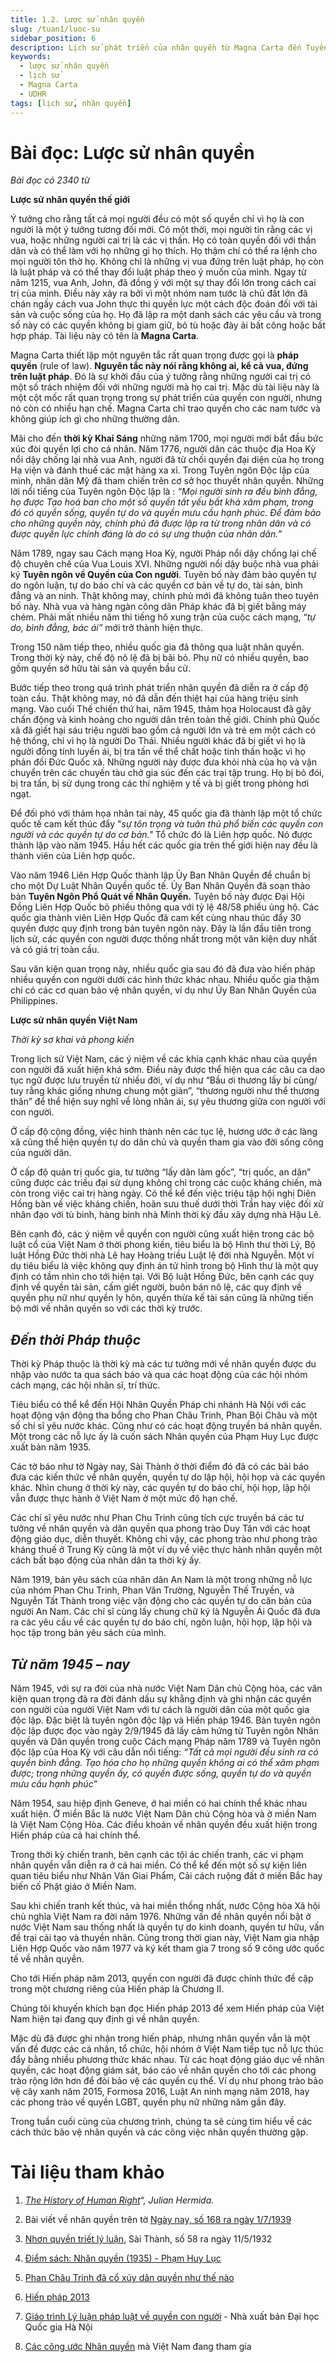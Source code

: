 ```yaml
---
title: 1.2. Lược sử nhân quyền
slug: /tuan1/luoc-su
sidebar_position: 6
description: Lịch sử phát triển của nhân quyền từ Magna Carta đến Tuyên ngôn phổ quát về nhân quyền
keywords:
  - lược sử nhân quyền
  - lịch sử
  - Magna Carta
  - UDHR
tags: [lịch sử, nhân quyền]
---
```


# **Bài đọc: Lược sử nhân quyền** 

*Bài đọc có 2340 từ*

**Lược sử nhân quyền thế giới** 

Ý tưởng cho rằng tất cả mọi người đều có một số quyền chỉ vì họ là con người là một ý tưởng tương đối mới. Có một thời, mọi người tin rằng các vị vua, hoặc những người cai trị là các vị thần. Họ có toàn quyền đối với thần dân và có thể làm với họ những gì họ thích. Họ thậm chí có thể ra lệnh cho mọi người tôn thờ họ. Không chỉ là những vị vua đứng trên luật pháp, họ còn là luật pháp và có thể thay đổi luật pháp theo ý muốn của mình. Ngay từ năm 1215, vua Anh, John, đã đồng ý với một sự thay đổi lớn trong cách cai trị của mình. Điều này xảy ra bởi vì một nhóm nam tước là chủ đất lớn đã chán ngấy cách vua John thực thi quyền lực một cách độc đoán đối với tài sản và cuộc sống của họ. Họ đã lập ra một danh sách các yêu cầu và trong số này có các quyền không bị giam giữ, bỏ tù hoặc đày ải bất công hoặc bất hợp pháp. Tài liệu này có tên là **Magna Carta**.

Magna Carta thiết lập một nguyên tắc rất quan trọng được gọi là **pháp quyền** (rule of law). **Nguyên tắc này nói rằng không ai, kể cả vua, đứng trên luật pháp**. Đó là sự khởi đầu của ý tưởng rằng những người cai trị có một số trách nhiệm đối với những người mà họ cai trị. Mặc dù tài liệu này là một cột mốc rất quan trọng trong sự phát triển của quyền con người, nhưng nó còn có nhiều  hạn chế. Magna Carta chỉ trao quyền cho các nam tước và không giúp ích gì cho những thường dân.

Mãi cho đến **thời kỳ Khai Sáng** những năm 1700, mọi người mới bắt đầu bức xúc đòi quyền lợi cho cá nhân. Năm 1776, người dân các thuộc địa Hoa Kỳ nổi dậy chống lại nhà vua Anh, người đã từ chối quyền đại diện của họ trong Hạ viện và đánh thuế các mặt hàng xa xỉ. Trong Tuyên ngôn Độc lập của mình, nhân dân Mỹ đã tham chiến trên cơ sở học thuyết nhân quyền. Những lời nổi tiếng của Tuyên ngôn Độc lập là : *“Mọi người sinh ra đều bình đẳng, họ được Tạo hoá ban cho một số quyền tất yếu bất khả xâm phạm, trong đó có quyền sống, quyền tự do và quyền mưu cầu hạnh phúc. Để đảm bảo cho những quyền này, chính phủ đã được lập ra từ trong nhân dân và có được quyền lực chính đáng là do có sự ưng thuận của nhân dân.”*

Năm 1789, ngay sau Cách mạng Hoa Kỳ, người Pháp nổi dậy chống lại chế độ chuyên chế của Vua Louis XVI. Những người nổi dậy buộc nhà vua phải ký **Tuyên ngôn về Quyền của Con người**. Tuyên bố này đảm bảo quyền tự do ngôn luận, tự do báo chí và các quyền cơ bản về tự do, tài sản, bình đẳng và an ninh. Thật không may, chính phủ mới đã không tuân theo tuyên bố này. Nhà vua và hàng ngàn công dân Pháp khác đã bị giết bằng máy chém. Phải mất nhiều năm thì tiếng hô xung trận của cuộc cách mạng, “*tự do, bình đẳng, bác ái”* mới trở thành hiện thực.

Trong 150 năm tiếp theo, nhiều quốc gia đã thông qua luật nhân quyền. Trong thời kỳ này, chế độ nô lệ đã bị bãi bỏ. Phụ nữ có nhiều quyền, bao gồm quyền sở hữu tài sản và quyền bầu cử.

Bước tiếp theo trong quá trình phát triển nhân quyền đã diễn ra ở cấp độ toàn cầu. Thật không may, nó đã dẫn đến thiệt hại của hàng triệu sinh mạng. Vào cuối Thế chiến thứ hai, năm 1945, thảm họa Holocaust đã gây chấn động và kinh hoàng cho người dân trên toàn thế giới. Chính phủ Quốc xã đã giết hại sáu triệu người bao gồm cả người lớn và trẻ em một cách có hệ thống, chỉ vì họ là người Do Thái. Nhiều người khác đã bị giết vì họ là người đồng tính luyến ái, bị tra tấn về thể chất hoặc tinh thần hoặc vì họ phản đối Đức Quốc xã. Những người này được đưa khỏi nhà của họ và vận chuyển trên các chuyến tàu chở gia súc đến các trại tập trung. Họ bị bỏ đói, bị tra tấn, bị sử dụng trong các thí nghiệm y tế và bị giết trong phòng hơi ngạt. 

Để đối phó với thảm họa nhân tai này, 45 quốc gia đã thành lập một tổ chức quốc tế cam kết thúc đẩy "*sự tôn trọng và tuân thủ phổ biến các quyền con người và các quyền tự do cơ bản."* Tổ chức đó là Liên hợp quốc. Nó được thành lập vào năm 1945\. Hầu hết các quốc gia trên thế giới hiện nay đều là thành viên của Liên hợp quốc.

Vào năm 1946 Liên Hợp Quốc thành lập Ủy Ban Nhân Quyền để chuẩn bị cho một Dự Luật Nhân Quyền quốc tế. Ủy Ban Nhân Quyền đã soạn thảo bản **Tuyên Ngôn Phổ Quát về Nhân Quyền.** Tuyên bố này được Đại Hội Đồng Liên Hợp Quốc bỏ phiếu thông qua với tỷ lệ 48/58 phiếu ủng hộ. Các quốc gia thành viên Liên Hợp Quốc đã cam kết cùng nhau thúc đẩy 30 quyền được quy định trong bản tuyên ngôn này. Đây là lần đầu tiên trong lịch sử, các quyền con người được thống nhất trong một văn kiện duy nhất và có giá trị toàn cầu. 

Sau văn kiện quan trọng này, nhiều quốc gia sau đó đã đưa vào hiến pháp nhiều quyền con người dưới các hình thức khác nhau. Nhiều quốc gia thậm chí có các cơ quan bảo vệ nhân quyền, ví dụ như Ủy Ban Nhân Quyền của Philippines.

**Lược sử nhân quyền Việt Nam** 

*Thời kỳ sơ khai và phong kiến*

Trong lịch sử Việt Nam, các ý niệm về các khía cạnh khác nhau của quyền con người đã xuất hiện khá sớm. Điều này được thể hiện qua các câu ca dao tục ngữ được lưu truyền từ nhiều đời, ví dụ như “Bầu ơi thương lấy bí cùng/ tuy rằng khác giống nhưng chung một giàn”, “thương người như thể thương thân” để thể hiện suy nghĩ về lòng nhân ái, sự yêu thương giữa con người với con người.

Ở cấp độ cộng đồng, việc hình thành nên các tục lệ, hương ước ở các làng xã cũng thể hiện quyền tự do dân chủ và quyền tham gia vào đời sống công của người dân.

Ở cấp độ quản trị quốc gia, tư tưởng “lấy dân làm gốc”, “trị quốc, an dân” cũng được các triều đại sử dụng không chỉ trong các cuộc kháng chiến, mà còn trong việc cai trị hàng ngày. Có thể kể đến việc triệu tập hội nghị Diên Hồng bàn về việc kháng chiến, hoãn sưu thuế dưới thời Trần hay việc đối xử nhân đạo với tù binh, hàng binh nhà Minh thời kỳ đầu xây dựng nhà Hậu Lê.

Bên cạnh đó, các ý niệm về quyền con người cũng xuất hiện trong các bộ luật cổ của Việt Nam ở thời phong kiến, tiêu biểu là bộ Hình thư thời Lý, Bộ luật Hồng Đức thời nhà Lê hay Hoàng triều Luật lệ đời nhà Nguyễn. Một ví dụ tiêu biểu là việc không quy định án tử hình trong bộ Hình thư là một quy định có tầm nhìn cho tới hiện tại. Với Bộ luật Hồng Đức, bên cạnh các quy định về quyền tài sản, cấm giết người, buôn bán nô lệ, các quy định về quyền phụ nữ như quyền ly hôn, quyền thừa kế tài sản cũng là những tiến bộ mới về nhân quyền so với các thời kỳ trước.

## *Đến thời Pháp thuộc*

Thời kỳ Pháp thuộc là thời kỳ mà các tư tưởng mới về nhân quyền được du nhập vào nước ta qua sách báo và qua các hoạt động của các hội nhóm cách mạng, các hội nhân sĩ, trí thức.

Tiêu biểu có thể kể đến Hội Nhân Quyền Pháp chi nhánh Hà Nội với các hoạt động vận động tha bổng cho Phan Châu Trinh, Phan Bội Châu và một số chí sĩ yêu nước khác. Cũng như có các hoạt động truyền bá nhân quyền. Một trong các nỗ lực ấy là cuốn sách Nhân quyền của Phạm Huy Lục được xuất bản năm 1935\.

Các tờ báo như tờ Ngày nay, Sài Thành ở thời điểm đó đã có các bài báo đưa các kiến thức về nhân quyền, quyền tự do lập hội, hội họp và các quyền khác. Nhìn chung ở thời kỳ này, các quyền tự do báo chí, hội họp, lập hội vẫn được thực hành ở Việt Nam ở một mức độ hạn chế.

Các chí sĩ yêu nước như Phan Chu Trinh cũng tích cực truyền bá các tư tưởng về nhân quyền và dân quyền qua phong trào Duy Tân với các hoạt động giáo dục, diễn thuyết. Không chỉ vậy, các phong trào như phong trào kháng thuế ở Trung Kỳ cũng là một ví dụ về việc thực hành nhân quyền một cách bất bạo động của nhân dân ta thời kỳ ấy.

Năm 1919, bản yêu sách của nhân dân An Nam là một trong những nỗ lực của nhóm Phan Chu Trinh, Phan Văn Trường, Nguyễn Thế Truyền, và Nguyễn Tất Thành trong việc vận động cho các quyền tự do căn bản của người An Nam. Các chí sĩ cùng lấy chung chữ ký là Nguyễn Ái Quốc đã đưa ra các yêu cầu về các quyền tự do báo chí, ngôn luận, hội họp, lập hội và học tập trong bản yêu sách của mình.

## *Từ năm 1945 – nay*

Năm 1945, với sự ra đời của nhà nước Việt Nam Dân chủ Cộng hòa, các văn kiện quan trọng đã ra đời đánh dấu sự khẳng định và ghi nhận các quyền con người của người Việt Nam với tư cách là người dân của một quốc gia độc lập. Đặc biệt là tuyên ngôn độc lập và Hiến pháp 1946\. Bản tuyên ngôn độc lập được đọc vào ngày 2/9/1945 đã lấy cảm hứng từ Tuyên ngôn Nhân quyền và Dân quyền trong cuộc Cách mạng Pháp năm 1789 và Tuyên ngôn độc lập của Hoa Kỳ với câu dẫn nổi tiếng: *“Tất cả mọi người đều sinh ra có quyền bình đẳng. Tạo hóa cho họ những quyền không ai có thể xâm phạm được; trong những quyền ấy, có quyền được sống, quyền tự do và quyền mưu cầu hạnh phúc”*

Năm 1954, sau hiệp định Geneve, ở hai miền có hai chính thể khác nhau xuất hiện. Ở miền Bắc là nước Việt Nam Dân chủ Cộng hòa và ở miền Nam là Việt Nam Cộng Hòa. Các điều khoản về nhân quyền đều xuất hiện trong Hiến pháp của cả hai chính thể.

Trong thời kỳ chiến tranh, bên cạnh các tội ác chiến tranh, các vi phạm nhân quyền vẫn diễn ra ở cả hai miền. Có thể kể đến một số sự kiện liên quan tiêu biểu như Nhân Văn Giai Phẩm, Cải cách ruộng đất ở miền Bắc hay biến cố Phật giáo ở Miền Nam.

Sau khi chiến tranh kết thúc, và hai miền thống nhất, nước Cộng hòa Xã hội chủ nghĩa Việt Nam ra đời năm 1976\. Những vấn đề nhân quyền nổi bật ở nước Việt Nam sau thống nhất là quyền tự do kinh doanh, quyền tư hữu, vấn đề trại cải tạo và thuyền nhân. Cũng trong thời gian này, Việt Nam gia nhập Liên Hợp Quốc vào năm 1977 và ký kết tham gia 7 trong số 9 công ước quốc tế về nhân quyền.

Cho tới Hiến pháp năm 2013, quyền con người đã được chính thức đề cập trong một chương riêng của Hiến pháp là Chương II. 

Chúng tôi khuyến khích bạn đọc Hiến pháp 2013 để xem Hiến pháp của Việt Nam hiện tại đang quy định gì về nhân quyền.

Mặc dù đã được ghi nhận trong hiến pháp, nhưng nhân quyền vẫn là một vấn đề được các cá nhân, tổ chức, hội nhóm ở Việt Nam tiếp tục nỗ lực thúc đẩy bằng nhiều phương thức khác nhau. Từ các hoạt động giáo dục về nhân quyền, các hoạt động giám sát, báo cáo về nhân quyền cho tới các phong trào rộng lớn hơn để đòi bảo vệ các quyền cụ thể. Ví dụ như phong trào bảo vệ cây xanh năm 2015, Formosa 2016, Luật An ninh mạng năm 2018, hay các phong trào về quyền LGBT, quyền phụ nữ những năm gần đây. 

Trong tuần cuối cùng của chương trình, chúng ta sẽ cùng tìm hiểu về các cách thức bảo vệ nhân quyền và các công việc nhân quyền thường gặp.

# **Tài liệu tham khảo**

1. [*The History of Human Right*](http://www.julianhermida.com/rightshumanrights.htm)*“, Julian Hermida.*

2. Bài viết về nhân quyền trên tờ [Ngày nay, số 168 ra ngày 1/7/1939](http://baochi.nlv.gov.vn/baochi/cgi-bin/baochi?a=d&d=Hxsu19390701.1.9&srpos=1&e=-------vi-20-Hxsu-1--img-txIN-H%E1%BB%99i+nh%C3%A2n+quy%E1%BB%81n+-----)  
3. [Nhơn quyền triết lý luận](http://baochi.nlv.gov.vn/baochi/cgi-bin/baochi?a=d&d=RbD19320511&e=-------vi-20--1--img-txIN-nh%c3%a2n+quy%e1%bb%81n+-----#), Sài Thành, số 58 ra ngày 11/5/1932  
4. [Điểm sách: Nhân quyền (1935) \- Phạm Huy Lục](https://www.luatkhoa.org/2017/04/diem-sach-nhan-quyen-1935-pham-huy-luc/)  
5. [Phan Châu Trinh đã cổ xúy dân quyền như thế nào](https://www.luatkhoa.org/2017/03/phan-chau-trinh-da-co-xuy-dan-quyen-nhu-the-nao/)  
6. [Hiến pháp 2013](http://vbpl.vn/TW/Pages/vbpq-toanvan.aspx?ItemID=32801)  
7. [Giáo trình Lý luận pháp luật về quyền con người](http://www.nhanquyen.vn/images/File/60giao%20trinh%20nhan%20quyen%202011.pdf) \- Nhà xuất bản Đại học Quốc gia Hà Nội  
8. [Các công ước Nhân quyền](https://tbinternet.ohchr.org/_layouts/15/TreatyBodyExternal/Treaty.aspx?CountryID=192&Lang=EN) mà Việt Nam đang tham gia

